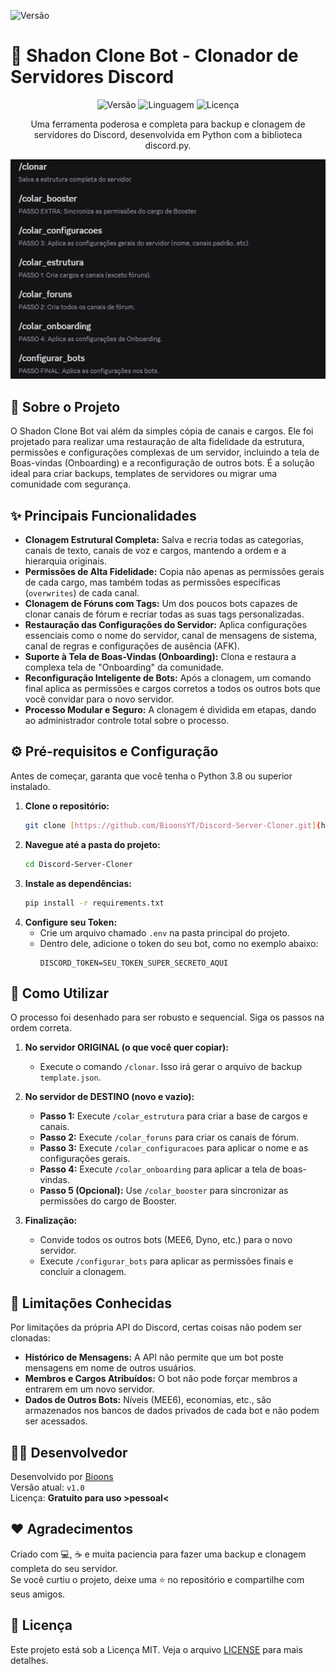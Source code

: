 ![Versão](https://img.shields.io/badge/vers%C3%A3o-v1.0-green)

# 💽 Shadon Clone Bot - Clonador de Servidores Discord

<div align="center">

![Versão](https://img.shields.io/github/v/release/BioonsYT/Discord-Server-Cloner?style=for-the-badge)
![Linguagem](https://img.shields.io/github/languages/top/BioonsYT/Discord-Server-Cloner?style=for-the-badge)
![Licença](https://img.shields.io/github/license/BioonsYT/Discord-Server-Cloner?style=for-the-badge)

</div>

<p align="center">
  Uma ferramenta poderosa e completa para backup e clonagem de servidores do Discord, desenvolvida em Python com a biblioteca discord.py.
</p>

<div align="center">
  
![Demonstração dos Comandos do Shadon Clone](https://raw.githubusercontent.com/BioonsYT/Discord-Server-Cloner/main/cmds-shadon-clone.png)

</div>

## 📖 Sobre o Projeto
O Shadon Clone Bot vai além da simples cópia de canais e cargos. Ele foi projetado para realizar uma restauração de alta fidelidade da estrutura, permissões e configurações complexas de um servidor, incluindo a tela de Boas-vindas (Onboarding) e a reconfiguração de outros bots. É a solução ideal para criar backups, templates de servidores ou migrar uma comunidade com segurança.

## ✨ Principais Funcionalidades
* **Clonagem Estrutural Completa:** Salva e recria todas as categorias, canais de texto, canais de voz e cargos, mantendo a ordem e a hierarquia originais.
* **Permissões de Alta Fidelidade:** Copia não apenas as permissões gerais de cada cargo, mas também todas as permissões específicas (`overwrites`) de cada canal.
* **Clonagem de Fóruns com Tags:** Um dos poucos bots capazes de clonar canais de fórum e recriar todas as suas tags personalizadas.
* **Restauração das Configurações do Servidor:** Aplica configurações essenciais como o nome do servidor, canal de mensagens de sistema, canal de regras e configurações de ausência (AFK).
* **Suporte à Tela de Boas-Vindas (Onboarding):** Clona e restaura a complexa tela de "Onboarding" da comunidade.
* **Reconfiguração Inteligente de Bots:** Após a clonagem, um comando final aplica as permissões e cargos corretos a todos os outros bots que você convidar para o novo servidor.
* **Processo Modular e Seguro:** A clonagem é dividida em etapas, dando ao administrador controle total sobre o processo.

## ⚙️ Pré-requisitos e Configuração
Antes de começar, garanta que você tenha o Python 3.8 ou superior instalado.

1.  **Clone o repositório:**
    ```sh
    git clone [https://github.com/BioonsYT/Discord-Server-Cloner.git](https://github.com/BioonsYT/Discord-Server-Cloner.git)
    ```
2.  **Navegue até a pasta do projeto:**
    ```sh
    cd Discord-Server-Cloner
    ```
3.  **Instale as dependências:**
    ```sh
    pip install -r requirements.txt
    ```
4.  **Configure seu Token:**
    * Crie um arquivo chamado `.env` na pasta principal do projeto.
    * Dentro dele, adicione o token do seu bot, como no exemplo abaixo:
        ```
        DISCORD_TOKEN=SEU_TOKEN_SUPER_SECRETO_AQUI
        ```

## 🚀 Como Utilizar
O processo foi desenhado para ser robusto e sequencial. Siga os passos na ordem correta.

1.  **No servidor ORIGINAL (o que você quer copiar):**
    * Execute o comando `/clonar`. Isso irá gerar o arquivo de backup `template.json`.

2.  **No servidor de DESTINO (novo e vazio):**
    * **Passo 1:** Execute `/colar_estrutura` para criar a base de cargos e canais.
    * **Passo 2:** Execute `/colar_foruns` para criar os canais de fórum.
    * **Passo 3:** Execute `/colar_configuracoes` para aplicar o nome e as configurações gerais.
    * **Passo 4:** Execute `/colar_onboarding` para aplicar a tela de boas-vindas.
    * **Passo 5 (Opcional):** Use `/colar_booster` para sincronizar as permissões do cargo de Booster.

3.  **Finalização:**
    * Convide todos os outros bots (MEE6, Dyno, etc.) para o novo servidor.
    * Execute `/configurar_bots` para aplicar as permissões finais e concluir a clonagem.

## 🚧 Limitações Conhecidas
Por limitações da própria API do Discord, certas coisas não podem ser clonadas:

* **Histórico de Mensagens:** A API não permite que um bot poste mensagens em nome de outros usuários.
* **Membros e Cargos Atribuídos:** O bot não pode forçar membros a entrarem em um novo servidor.
* **Dados de Outros Bots:** Níveis (MEE6), economias, etc., são armazenados nos bancos de dados privados de cada bot e não podem ser acessados.

## 🧑‍💻 Desenvolvedor
Desenvolvido por [Bioons](https://github.com/BioonsYT)  
Versão atual: `v1.0`  
Licença: **Gratuito para uso >pessoal<**

## ❤️ Agradecimentos
Criado com 💻, ☕ e muita paciencia para fazer uma backup e clonagem completa do seu servidor.  
Se você curtiu o projeto, deixe uma ⭐ no repositório e compartilhe com seus amigos.

## 📄 Licença
Este projeto está sob a Licença MIT. Veja o arquivo [LICENSE](LICENSE) para mais detalhes.
